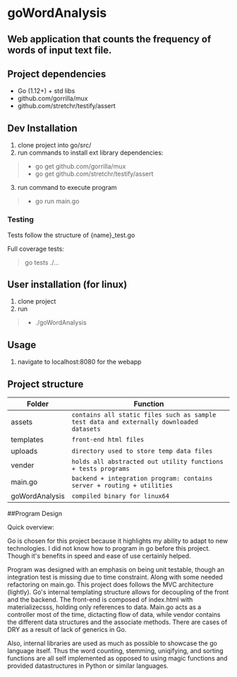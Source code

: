# goWordAnalysis
## Web application that counts the frequency of words of input text file.

## Project dependencies
- Go (1.12+) + std libs
- github.com/gorrilla/mux
- github.com/stretchr/testify/assert
## Dev Installation
1. clone project into go/src/ 
2. run commands to install ext library dependencies: 
> - go get github.com/gorrilla/mux
> - go get github.com/stretchr/testify/assert
3. run command to execute program
> - go run main.go
### Testing
Tests follow the structure of {name}_test.go

Full coverage tests:
> go tests ./...
## User installation (for linux)
1. clone project 
2. run
> - ./goWordAnalysis
## Usage
1. navigate to localhost:8080 for the webapp
## Project structure

|Folder          |Function                       |
|----------------|-------------------------------|
|assets			 |`contains all static files such as sample test data and externally downloaded datasets`            |
|templates       |`front-end html files`            |
|uploads         |`directory used to store temp data files`|
|vender | `holds all abstracted out utility functions + tests programs`
|main.go				 | `backend + integration program: contains server + routing + utilities `
|goWordAnalysis | `compiled binary for linux64`

##Program Design

Quick overview: 

Go is chosen for this project because it highlights my ability to adapt to new technologies. I did not know how to program in go before this project. Though it's benefits in speed and ease of use certainly helped.

Program was designed with an emphasis on being unit testable, though an integration test is missing due to time constraint. Along with some needed refactoring on main.go. This project does follows the MVC architecture (lightly). Go's internal templating structure allows for decoupling of the front and the backend. The front-end is composed of index.html with materializecsss, holding only references to data. Main.go acts as a controller most of the time, dictacting flow of data, while vendor contains the different data structures and the associate methods.  There are cases of DRY as a result of lack of generics in Go.

Also, internal libraries are used as much as possible to showcase the go language itself. Thus the word counting, stemming, uniqifying, and sorting functions are all self implemented as opposed to using magic functions and provided datastructures in Python or similar languages.
